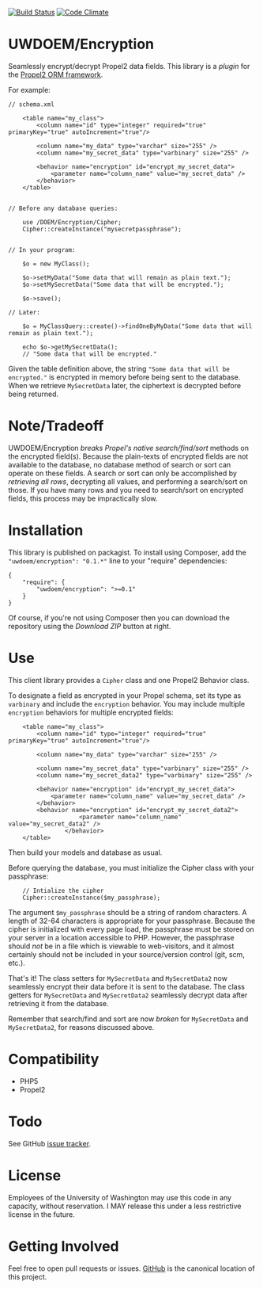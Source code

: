 [![Build Status](https://travis-ci.org/UWEnrollmentManagement/Encryption.svg)](https://travis-ci.org/UWEnrollmentManagement/Encryption)
[![Code Climate](https://codeclimate.com/github/UWEnrollmentManagement/Encryption/badges/gpa.svg)](https://codeclimate.com/github/UWEnrollmentManagement/Encryption)

UWDOEM/Encryption
=============

Seamlessly encrypt/decrypt Propel2 data fields. This library is a *plugin* for the [Propel2 ORM framework](http://propelorm.org/).

For example:

```
// schema.xml

    <table name="my_class">
        <column name="id" type="integer" required="true" primaryKey="true" autoIncrement="true"/>

        <column name="my_data" type="varchar" size="255" />
        <column name="my_secret_data" type="varbinary" size="255" />

        <behavior name="encryption" id="encrypt_my_secret_data">
            <parameter name="column_name" value="my_secret_data" />
        </behavior>
    </table>


// Before any database queries:

    use /DOEM/Encryption/Cipher;
    Cipher::createInstance("mysecretpassphrase");


// In your program:

    $o = new MyClass();

    $o->setMyData("Some data that will remain as plain text.");
    $o->setMySecretData("Some data that will be encrypted.");

    $o->save();

// Later:

    $o = MyClassQuery::create()->findOneByMyData("Some data that will remain as plain text.");

    echo $o->getMySecretData();
    // "Some data that will be encrypted."

```

Given the table definition above, the string `"Some data that will be encrypted."` is encrypted in memory before being sent to the database. When we retrieve `MySecretData` later, the ciphertext is decrypted before being returned.

Note/Tradeoff
=============

UWDOEM/Encryption *breaks Propel's native search/find/sort* methods on the encrypted field(s). Because the plain-texts of encrypted fields are not available to the database, no database method of search or sort can operate on these fields. A search or sort can only be accomplished by *retrieving all rows*, decrypting all values, and performing a search/sort on those. If you have many rows and you need to search/sort on encrypted fields, this process may be impractically slow.

Installation
===============

This library is published on packagist. To install using Composer, add the `"uwdoem/encryption": "0.1.*"` line to your "require" dependencies:

```
{
    "require": {
        "uwdoem/encryption": ">=0.1"
    }
}
```

Of course, if you're not using Composer then you can download the repository using the *Download ZIP* button at right.

Use
===

This client library provides a `Cipher` class and one Propel2 Behavior class.

To designate a field as encrypted in your Propel schema, set its type as `varbinary` and include the `encryption` behavior. You may include multiple `encryption` behaviors for multiple encrypted fields:

```
    <table name="my_class">
        <column name="id" type="integer" required="true" primaryKey="true" autoIncrement="true"/>

        <column name="my_data" type="varchar" size="255" />

        <column name="my_secret_data" type="varbinary" size="255" />
        <column name="my_secret_data2" type="varbinary" size="255" />

        <behavior name="encryption" id="encrypt_my_secret_data">
            <parameter name="column_name" value="my_secret_data" />
        </behavior>
        <behavior name="encryption" id="encrypt_my_secret_data2">
                    <parameter name="column_name" value="my_secret_data2" />
                </behavior>
    </table>
```

Then build your models and database as usual.

Before querying the database, you must initialize the Cipher class with your passphrase:

```
    // Intialize the cipher
    Cipher::createInstance($my_passphrase);
```

The argument `$my_passphrase` should be a string of random characters. A length of 32-64 characters is appropriate for your passphrase. Because the cipher is initialized with every page load, the passphrase must be stored on your server in a location accessible to PHP. However, the passphrase should *not* be in a file which is viewable to web-visitors, and it almost certainly should not be included in your source/version control (git, scm, etc.).

That's it! The class setters for `MySecretData` and `MySecretData2` now seamlessly encrypt their data before it is sent to the database. The class getters for `MySecretData` and `MySecretData2` seamlessly decrypt data after retrieving it from the database.

Remember that search/find and sort are now *broken* for `MySecretData` and `MySecretData2`, for reasons discussed above.


Compatibility
=============

* PHP5
* Propel2

Todo
====

See GitHub [issue tracker](https://github.com/UWEnrollmentManagement/Encryption/issues/).

License
====

Employees of the University of Washington may use this code in any capacity, without reservation. I MAY release this under a less restrictive license in the future.

Getting Involved
================

Feel free to open pull requests or issues. [GitHub](https://github.com/UWEnrollmentManagement/Encryption) is the canonical location of this project.
